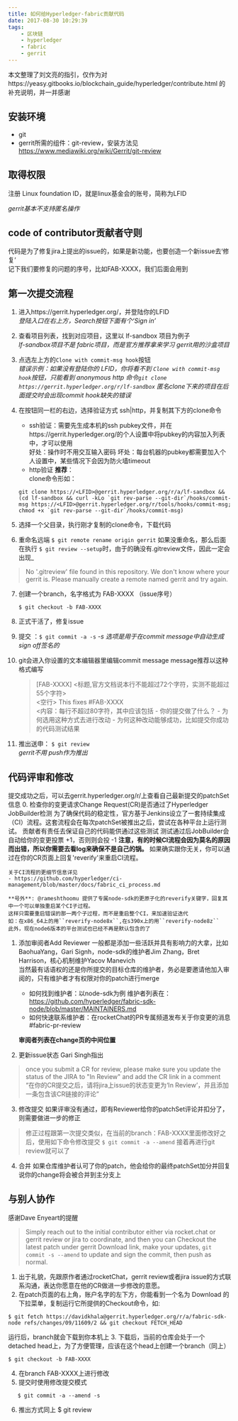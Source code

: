 ```yaml
---
title: 如何给Hyperledger-fabric贡献代码
date: 2017-08-30 10:29:39
tags: 
    - 区块链
    - hyperledger
    - fabric
    - gerrit
---
```


本文整理了刘文亮的指引，仅作为对https://yeasy.gitbooks.io/blockchain_guide/hyperledger/contribute.html
的补充说明，并一并感谢

<!--more-->
## 安装环境
 - git
 - gerrit所需的组件：git-review，安装方法见 https://www.mediawiki.org/wiki/Gerrit/git-review

## 取得权限
注册 Linux foundation ID，就是linux基金会的账号，简称为LFID 

*gerrit基本不支持匿名操作*

## code of contributor贡献者守则

代码是为了修复jira上提出的issue的，如果是新功能，也要创造一个新issue去‘修复’  
记下我们要修复的问题的序号，比如FAB-XXXX，我们后面会用到

## 第一次提交流程
1. 进入https://gerrit.hyperledger.org/，并登陆你的LFID  
    *登陆入口在右上方，Search按钮下面有个‘Sign in’*  
2. 查看项目列表，找到对应项目，这里以 lf-sandbox 项目为例子  
    *lf-sandbox项目不是 fabric项目，而是官方推荐拿来学习 gerrit用的沙盒项目*

3. 点选左上方的`Clone with commit-msg hook`按钮  
    *错误示例：如果没有登陆你的 LFID，你将看不到 `Clone with commit-msg hook`按钮，只能看到 anonymous http 命令`git clone https://gerrit.hyperledger.org/r/lf-sandbox`*
    *匿名clone下来的项目在后面提交时会出现commit hook缺失的错误*
4. 在按钮同一栏的右边，选择验证方式 ssh|http，并复制其下方的clone命令
    - ssh验证：需要先生成本机的ssh pubkey文件，并在https://gerrit.hyperledger.org/的个人设置中将pubkey的内容加入列表中，才可以使用  
    好处：操作时不用交互输入密码
    坏处：每台机器的pubkey都需要加入个人设置中，某些情况下会因为防火墙timeout  
    - http验证 **推荐**：  
    clone命令形如：
    ``` 
    git clone https://<LFID>@gerrit.hyperledger.org/r/a/lf-sandbox && (cd lf-sandbox && curl -kLo `git rev-parse --git-dir`/hooks/commit-msg https://<LFID>@gerrit.hyperledger.org/r/tools/hooks/commit-msg; chmod +x `git rev-parse --git-dir`/hooks/commit-msg)
    ```
5. 选择一个父目录，执行刚才复制的clone命令，下载代码
6. 重命名远端 `$ git remote rename origin gerrit`
    如果没重命名，那么后面在执行 `$ git review --setup`时，由于的确没有.gitreview文件，因此一定会出现_
  > No '.gitreview' file found in this repository. We don't know where your gerrit is. Please manually create a remote named gerrit and try again.  
7. 创建一个branch，名字格式为 FAB-XXXX （issue序号）  
      ```
      $ git checkout -b FAB-XXXX
      ```
8. 正式干活了，修复issue
9. 提交 ：`$ git commit -a -s`
   *-s 选项是用于在commit message中自动生成sign off签名的*
10. git会进入你设置的文本编辑器里编辑commit message
    message推荐以这种格式编写

      > [FAB-XXXX] <标题,官方文档说本行不能超过72个字符，实测不能超过55个字符>  
      > <空行>
      > This fixes #FAB-XXXX  
      > <内容：每行不超过80字符，其中应该包括
      >     - 你的提交做了什么？
      >     - 为何选用这种方式去进行改动
      >     - 为何这种改动能够成功，比如提交你成功的代码测试结果
      >     
      > >

11. 推出送申： `$ git review`  
    *gerrit不用 push作为推出*

## 代码评审和修改
提交成功之后，可以去gerrit.hyperledger.org/r/上查看自己最新提交的patchSet信息
0. 检查你的变更请求Change Request(CR)是否通过了Hyperledger JobBuilder检测
为了确保代码的稳定性，官方基于Jenkins设立了一套持续集成（CI）流程。这套流程会在每次patchSet被推出之后，尝试在各种平台上运行测试。
贡献者有责任去保证自己的代码能供通过这些测试
测试通过后JobBuilder会自动给你的变更投票 +1，否则则会投 -1
    **注意，有的时候CI流程会因为莫名的原因而出错，所以你需要去看log来确保不是自己的锅。**
    如果确实跟你无关，你可以通过在你的CR页面上回复'reverify'来重启CI流程。
    
    关于CI流程的更细节信息详见
    - https://github.com/hyperledger/ci-management/blob/master/docs/fabric_ci_process.md
    
    **号外**: @rameshthoomu 提供了专属node-sdk的更原子化的reverify关键字，回复其中一个可以单独重启某个CI子过程。
    这样只需要重启错误的那一两个子过程，而不是重启整个CI，来加速验证迭代  
    如：在x86_64上的用``reverify-node8x``,在s390x上的用``reverify-node8z``
    此外，现在node6版本的平台测试也已经不再是默认包含的了
        
    

1. 添加审阅者Add Reviewer
一般都是添加一些活跃并具有影响力的大拿，比如BaohuaYang，Gari Signh，node-sdk的维护者Jim Zhang，Bret Harrison，核心机制维护Yacov Manevich  
当然最有话语权的还是你所提交的目标仓库的维护者，务必是要邀请他加入审阅的，只有维护者才有权限对你的patch进行merge
    - 如何找到维护者：以node-sdk为例 维护者列表在：
    https://github.com/hyperledger/fabric-sdk-node/blob/master/MAINTAINERS.md
    - 如何快速联系维护者：在rocketChat的PR专属频道发布关于你变更的消息 #fabric-pr-review

    **审阅者列表在change页的中间位置**

2. 更新issue状态
Gari Singh指出
 > once you submit a CR for review, please make sure you update the status of the JIRA to "In Review" and add the CR link in a comment    
“在你的CR提交之后，请将jira上issue的状态变更为‘In Review’，并且添加一条包含该CR链接的评论”

3. 修改提交
如果评审没有通过，即有Reviewer给你的patchSet评论并扣分了，则需要做进一步的修正
 > 修正过程跟第一次提交类似，在当前的branch：FAB-XXXX里面修改好之后，使用如下命令修改提交 
    ```
    $ git commit -a --amend
    ```
 > 接着再进行git review就可以了

4. 合并
如果仓库维护者认可了你的patch，他会给你的最终patchSet加分并回复说你的change将会被合并到主分支上

## 与别人协作

感谢Dave Enyeart的提醒
 > Simply reach out to the initial contributor either via rocket.chat or gerrit review or jira to coordinate, and then you can Checkout the latest patch under gerrit Download link, make your updates, `git commit -s --amend` to update and sign the commit, then push as normal.

1. 出于礼貌，先跟原作者通过rocketChat，gerrit review或者jira issue的方式联系沟通，表达你愿意在他的CR做进一步修改的意愿。
2. 在patch页面的右上角，账户名字的左下方，你能看到一个名为 Download 的下拉菜单，复制运行它所提供的Checkout命令，如:  
 ```
 $ git fetch https://davidkhala@gerrit.hyperledger.org/r/a/fabric-sdk-node refs/changes/09/11609/2 && git checkout FETCH_HEAD
 ```
 运行后，branch就会下载到你本机上
3. 下载后，当前的仓库会处于一个 detached head上，为了方便管理，应该在这个head上创建一个branch（同上）
 ```
 $ git checkout -b FAB-XXXX
 ```
4. 在branch FAB-XXXX上进行修改
5. 提交时使用修改提交模式
 ```
    $ git commit -a --amend -s
 ```
6. 推出方式同上 $ git review












    


